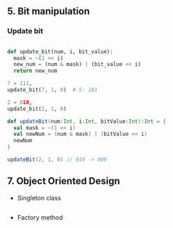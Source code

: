 
## 5. Bit manipulation

### Update bit

```python

def update_bit(num, i, bit_value):
  mask = ~(1 << i)
  new_num = (num & mask) | (bit_value << i)
  return new_num

7 = 111, 
update_bit(7, 1, 0)  # 5: 101

2 = 010,
update_bit(2, 1, 0)

```

```scala
def updateBit(num:Int, i:Int, bitValue:Int):Int = {
  val mask = ~(1 << i)
  val newNum = (num & mask) | (bitValue << i)
  newNum
}

updateBit(2, 1, 0) // 010 -> 000

```

## 7. Object Oriented Design

* Singleton class
```python
```
+ Factory method
